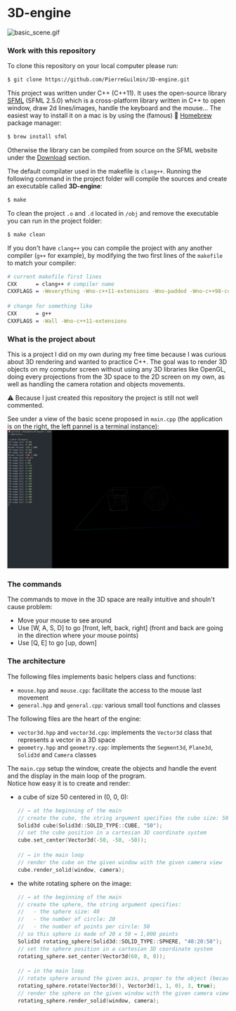 # 3D-engine

![basic_scene.gif](demo.gif)

### Work with this repository

To clone this repository on your local computer please run:
```bash
$ git clone https://github.com/PierreGuilmin/3D-engine.git
```

This project was written under C++ (C++11). It uses the open-source library [SFML](https://www.sfml-dev.org/index.php) (SFML 2.5.0) which is a cross-platform library written in C++ to open window, draw 2d lines/images, handle the keyboard and the mouse... The easiest way to install it on a mac is by using the (famous) 🍺 [Homebrew](https://brew.sh) package manager:
```bash
$ brew install sfml
```
Otherwise the library can be compiled from source on the SFML website under the [Download](https://www.sfml-dev.org/download/sfml/2.5.0/index.php) section.

The default compilater used in the makefile is `clang++`. Running the following command in the project folder will compile the sources and create an executable called **3D-engine**:
```bash
$ make
```

To clean the project `.o` and `.d` located in `/obj` and remove the executable you can run in the project folder:
```bash
$ make clean
```

If you don't have `clang++` you can compile the project with any another compiler (`g++` for example), by modifying the two first lines of the `makefile` to match your compiler:
```bash
# current makefile first lines
CXX      = clang++ # compiler name
CXXFLAGS = -Weverything -Wno-c++11-extensions -Wno-padded -Wno-c++98-compat -Wno-float-conversion -Wno-conversion -std=c++11 # compiler flags

# change for something like
CXX      = g++
CXXFLAGS = -Wall -Wno-c++11-extensions
```

### What is the project about

This is a project I did on my own during my free time because I was curious about 3D rendering and wanted to practice C++. The goal was to render 3D objects on my computer screen without using any 3D libraries like OpenGL, doing every projections from the 3D space to the 2D screen on my own, as well as handling the camera rotation and objects movements.

:warning: Because I just created this repository the project is still not well commented.

See under a view of the basic scene proposed in `main.cpp` (the application is on the right, the left pannel is a terminal instance):
![basic_scene.png](basic_scene.png)


### The commands

The commands to move in the 3D space are really intuitive and shouln't cause problem:
* Move your mouse to see around
* Use \[W, A, S, D\] to go \[front, left, back, right\] (front and back are going in the direction where your mouse points)
* Use \[Q, E\] to go \[up, down\]


### The architecture
The following files implements basic helpers class and functions:
* `mouse.hpp` and `mouse.cpp`: facilitate the access to the mouse last movement
* `general.hpp` and `general.cpp`: various small tool functions and classes

The following files are the heart of the engine:
* `vector3d.hpp` and `vector3d.cpp`: implements the `Vector3d` class that represents a vector in a 3D space
* `geometry.hpp` and `geometry.cpp`: implements the `Segment3d`, `Plane3d`, `Solid3d` and `Camera` classes

The `main.cpp` setup the window, create the objects and handle the event and the display in the main loop of the program.  
Notice how easy it is to create and render:
* a cube of size 50 centered in (0, 0, 0):
    ```C++
    // → at the beginning of the main
    // create the cube, the string argument specifies the cube size: 50
    Solid3d cube(Solid3d::SOLID_TYPE::CUBE, "50");
    // set the cube position in a cartesian 3D coordinate system
    cube.set_center(Vector3d(-50, -50, -50));

    // → in the main loop
    // render the cube on the given window with the given camera view
    cube.render_solid(window, camera);
    ```
* the white rotating sphere on the image:
    ```C++
    // → at the beginning of the main
    // create the sphere, the string argument specifies:
    //   - the sphere size: 40
    //   - the number of circle: 20
    //   - the number of points per circle: 50
    // so this sphere is made of 20 x 50 = 1,000 points
    Solid3d rotating_sphere(Solid3d::SOLID_TYPE::SPHERE, "40:20:50");
    // set the sphere position in a cartesian 3D coordinate system
    rotating_sphere.set_center(Vector3d(60, 0, 0));

    // → in the main loop
    // rotate sphere around the given axis, proper to the object (because we set object_axis = true), by 3 degrees every loop
    rotating_sphere.rotate(Vector3d(), Vector3d(1, 1, 0), 3, true);
    // render the sphere on the given window with the given camera view
    rotating_sphere.render_solid(window, camera);
    ```
